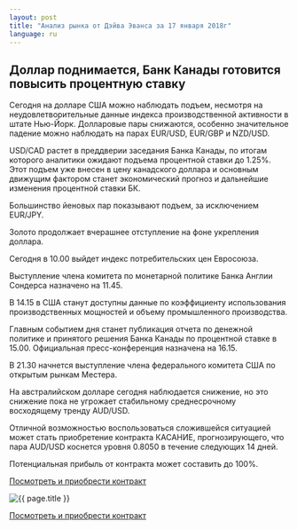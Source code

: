 ```yaml
---
layout: post
title: "Анализ рынка от Дэйва Эванса за 17 января 2018г"
language: ru
---
```

## Доллар поднимается, Банк Канады готовится повысить процентную ставку

Сегодня на долларе США можно наблюдать подъем, несмотря на неудовлетворительные данные индекса производственной активности в штате Нью-Йорк. Долларовые пары снижаются, особенно значительное падение можно наблюдать на парах EUR/USD, EUR/GBP и NZD/USD.

USD/CAD растет в преддверии заседания Банка Канады, по итогам которого аналитики ожидают подъема процентной ставки до 1.25%. Этот подъем уже внесен в цену канадского доллара и основным движущим фактором станет экономический прогноз и дальнейшие изменения процентной ставки БК.

Большинство йеновых пар показывают подъем, за исключением EUR/JPY.

Золото продолжает вчерашнее отступление на фоне укрепления доллара.
 
 
Сегодня в 10.00 выйдет индекс потребительских цен Евросоюза.

Выступление члена комитета по монетарной политике Банка Англии Сондерса назначено на 11.45.

В 14.15 в США станут доступны данные по коэффициенту использования производственных мощностей и объему промышленного производства.

Главным событием дня станет публикация отчета по денежной политике и принятого решения Банка Канады по процентной ставке в 15.00. Официальная пресс-конференция назначена на 16.15.

В 21.30 начнется выступление члена федерального комитета США по открытым рынкам Местера.
 
 
На австралийском долларе сегодня наблюдается снижение, но это снижение пока не угрожает стабильному среднесрочному восходящему тренду AUD/USD.

Отличной возможностью воспользоваться сложившейся ситуацией может стать приобретение контракта КАСАНИЕ, прогнозирующего, что пара AUD/USD коснется уровня 0.8050 в течение следующих 14 дней. 

Потенциальная прибыль от контракта может составить до 100%.

<a href="http://record.binary.com/_bivVDfg8lHux76XffYA0JmNd7ZgqdRLk/1/market=forex&underlying=frxAUDUSD&formname=touchnotouch&duration_amount=14&duration_units=d&amount=10&amount_type=payout&expiry_type=duration&barrier=0.8050&s=1&t=AGAo0wZxiuWVUSIZnKLQvZ0co5lt24DG" target="_blank">Посмотреть и приобрести контракт</a>

<img src="{{ site.url }}/images/jan-18/ru-17-jan-18.png" alt="{{ page.title }}"  title="{{ page.title }}">

<a href="%LINK%%?https://www.binary.com/d/trade.cgi?market=forex&underlying=frxAUDUSD&formname=touchnotouch&duration_amount=14&duration_units=d&amount=10&amount_type=payout&expiry_type=duration&barrier=0.8050&s=1&t=AGAo0wZxiuWVUSIZnKLQvZ0co5lt24DG" target="_blank">Посмотреть и приобрести контракт</a>
